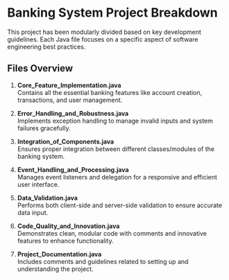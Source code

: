 # Banking System Project Breakdown

This project has been modularly divided based on key development guidelines. Each Java file focuses on a specific aspect of software engineering best practices.

## Files Overview

1. **Core_Feature_Implementation.java**  
   Contains all the essential banking features like account creation, transactions, and user management.

2. **Error_Handling_and_Robustness.java**  
   Implements exception handling to manage invalid inputs and system failures gracefully.

3. **Integration_of_Components.java**  
   Ensures proper integration between different classes/modules of the banking system.

4. **Event_Handling_and_Processing.java**  
   Manages event listeners and delegation for a responsive and efficient user interface.

5. **Data_Validation.java**  
   Performs both client-side and server-side validation to ensure accurate data input.

6. **Code_Quality_and_Innovation.java**  
   Demonstrates clean, modular code with comments and innovative features to enhance functionality.

7. **Project_Documentation.java**  
   Includes comments and guidelines related to setting up and understanding the project.
